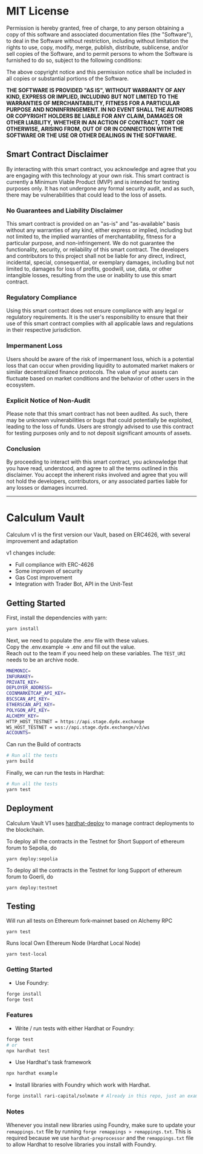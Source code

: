# MIT License

Permission is hereby granted, free of charge, to any person obtaining a copy of this software and associated documentation files (the "Software"), to deal in the Software without restriction, including without limitation the rights to use, copy, modify, merge, publish, distribute, sublicense, and/or sell copies of the Software, and to permit persons to whom the Software is furnished to do so, subject to the following conditions:

The above copyright notice and this permission notice shall be included in all copies or substantial portions of the Software.

**THE SOFTWARE IS PROVIDED "AS IS", WITHOUT WARRANTY OF ANY KIND, EXPRESS OR IMPLIED, INCLUDING BUT NOT LIMITED TO THE WARRANTIES OF MERCHANTABILITY, FITNESS FOR A PARTICULAR PURPOSE AND NONINFRINGEMENT. IN NO EVENT SHALL THE AUTHORS OR COPYRIGHT HOLDERS BE LIABLE FOR ANY CLAIM, DAMAGES OR OTHER LIABILITY, WHETHER IN AN ACTION OF CONTRACT, TORT OR OTHERWISE, ARISING FROM, OUT OF OR IN CONNECTION WITH THE SOFTWARE OR THE USE OR OTHER DEALINGS IN THE SOFTWARE.**

## Smart Contract Disclaimer

By interacting with this smart contract, you acknowledge and agree that you are engaging with this technology at your own risk. This smart contract is currently a Minimum Viable Product (MVP) and is intended for testing purposes only. It has not undergone any formal security audit, and as such, there may be vulnerabilities that could lead to the loss of assets.

### No Guarantees and Liability Disclaimer

This smart contract is provided on an "as-is" and "as-available" basis without any warranties of any kind, either express or implied, including but not limited to, the implied warranties of merchantability, fitness for a particular purpose, and non-infringement. We do not guarantee the functionality, security, or reliability of this smart contract. The developers and contributors to this project shall not be liable for any direct, indirect, incidental, special, consequential, or exemplary damages, including but not limited to, damages for loss of profits, goodwill, use, data, or other intangible losses, resulting from the use or inability to use this smart contract.

### Regulatory Compliance

Using this smart contract does not ensure compliance with any legal or regulatory requirements. It is the user's responsibility to ensure that their use of this smart contract complies with all applicable laws and regulations in their respective jurisdiction.

### Impermanent Loss

Users should be aware of the risk of impermanent loss, which is a potential loss that can occur when providing liquidity to automated market makers or similar decentralized finance protocols. The value of your assets can fluctuate based on market conditions and the behavior of other users in the ecosystem.

### Explicit Notice of Non-Audit

Please note that this smart contract has not been audited. As such, there may be unknown vulnerabilities or bugs that could potentially be exploited, leading to the loss of funds. Users are strongly advised to use this contract for testing purposes only and to not deposit significant amounts of assets.

### Conclusion

By proceeding to interact with this smart contract, you acknowledge that you have read, understood, and agree to all the terms outlined in this disclaimer. You accept the inherent risks involved and agree that you will not hold the developers, contributors, or any associated parties liable for any losses or damages incurred.

---

# Calculum Vault

Calculum v1 is the first version our Vault, based on ERC4626, with several improvement and adaptation

v1 changes include:

- Full compliance with ERC-4626
- Some improven of security
- Gas Cost improvement
- Integration with Trader Bot, API in the Unit-Test

## Getting Started

First, install the dependencies with yarn:

```bash
yarn install
```

Next, we need to populate the .env file with these values.\
Copy the .env.example -> .env and fill out the value.\
Reach out to the team if you need help on these variables. The `TEST_URI` needs to be an archive node.

```bash
MNEMONIC=
INFURAKEY=
PRIVATE_KEY=
DEPLOYER_ADDRESS=
COINMARKETCAP_API_KEY=
BSCSCAN_API_KEY=
ETHERSCAN_API_KEY=
POLYGON_API_KEY=
ALCHEMY_KEY=
HTTP_HOST_TESTNET = https://api.stage.dydx.exchange
WS_HOST_TESTNET = wss://api.stage.dydx.exchange/v3/ws
ACCOUNTS=
```

Can run the Build of contracts

```bash
# Run all the tests
yarn build
```

Finally, we can run the tests in Hardhat:

```bash
# Run all the tests
yarn test
```

## Deployment

Calculum Vault V1 uses [hardhat-deploy](https://github.com/wighawag/hardhat-deploy) to manage contract deployments to the blockchain.

To deploy all the contracts in the Testnet for Short Support of ethereum forum to Sepolia, do

```
yarn deploy:sepolia
```

To deploy all the contracts in the Testnet for long Support of ethereum forum to Goerli, do

```
yarn deploy:testnet
```

## Testing

Will run all tests on Ethereum fork-mainnet based on Alchemy RPC

```
yarn test
```

Runs local Own Ethereum Node (Hardhat Local Node)

```
yarn test-local
```

### Getting Started

 * Use Foundry:
```bash
forge install
forge test
```

### Features

 * Write / run tests with either Hardhat or Foundry:
```bash
forge test
# or
npx hardhat test
```

 * Use Hardhat's task framework
```bash
npx hardhat example
```

 * Install libraries with Foundry which work with Hardhat.
```bash
forge install rari-capital/solmate # Already in this repo, just an example
```

### Notes

Whenever you install new libraries using Foundry, make sure to update your `remappings.txt` file by running `forge remappings > remappings.txt`. This is required because we use `hardhat-preprocessor` and the `remappings.txt` file to allow Hardhat to resolve libraries you install with Foundry.
